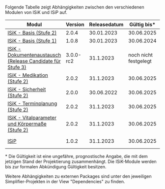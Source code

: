 Folgende Tabelle zeigt Abhängigkeiten zwischen den verschiedenen Modulen von ISiK und ISiP auf.

| **Modul**                     | **Version** | **Releasedatum** |**Gültig bis\*** |  **Abkündigungsdatum** | **Abhängigkeiten** |
|-----------------------------------|-------------|------------------|-----------------------|----------------|--------------------|
| [ISiK - Basis (Stufe 2)](https://simplifier.net/isik)    |     2.0.4        |    30.01.2023        |  30.06.2025 |       -    |     |
| [ISiK - Basis (Stufe 1)](https://simplifier.net/isik-basis-1)    |       1.0.8      |     30.01.2023              |   30.06.2024 |   -     |        |
|[ISiK - Dokumentenaustausch (Release Candidate für Stufe 3)](https://simplifier.net/spec-isik-dokumentenaustausch)    |     3.0.0-rc2       |      31.1.2023      |   noch nicht festgelegt |      -    |  [ISiK - Basis (Stufe 2)](https://simplifier.net/isik)   |
| [ISiK - Medikation (Stufe 2)](https://simplifier.net/spec-isik-medikation)    | 2.0.2 |          31.1.2023        |  30.06.2025 |     -    |    [ISiK - Basis (Stufe 2)](https://simplifier.net/isik)   |
[ISiK - Sicherheit (Stufe 2)](https://simplifier.net/spec-isik-sicherheit)    |     2.0.0       |     30.06.2022       |    30.06.2025 |     -    |    |
| [ISiK - Terminplanung (Stufe 2)](https://simplifier.net/spec-isik-terminplanung)    |     2.0.2        |    31.1.2023        |  30.06.2025 |       -    |  [ISiK - Basis (Stufe 2)](https://simplifier.net/isik)    |
| [ISiK - Vitalparameter und Körpermaße (Stufe 2)](https://simplifier.net/spec-isik-vitalparameter-und-koerpermasse)   |        2.0.2     |    31.1.2023    |   30.06.2025 |  -      | [ISiK - Basis (Stufe 2)](https://simplifier.net/isik)  |
| [ISiP](https://simplifier.net/isip)     |       1.0.2      |       31.1.2023           | 30.06.2025 |     -   |   [ISiK - Basis (Stufe 2)](https://simplifier.net/isik)     |


\* Die Gültigkeit ist eine ungefähre, prognostische Angabe, die mit dem jetzigen Stand der Projektierung zusammenhängt. Die ISiK-Module werden bis zur formalen Abkündigung Gültigkeit besitzen.

Weitere Abhängigkeiten zu externen Packages sind unter den jeweiligen Simplifier-Projekten in der View "Dependencies" zu finden.
